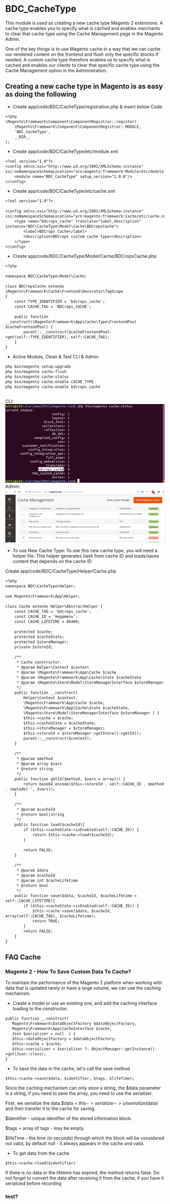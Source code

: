 # BDC_CacheType

This module is used as creating a new cache type Magento 2 extensions.
A cache type enables you to specify what is cached and enables merchants to clear that cache type using the Cache Management page in the Magento Admin.

One of the key things is to use Magento cache in a way that we can cache our rendered content on the frontend and flush only the specific blocks if needed. A custom cache type therefore enables us to specify what is cached and enables our clients to clear that specific cache type using the Cache Management option in the Administration.



## Creating a new cache type in Magento is as easy as doing the following

- Create app/code/BDC/CacheType/registration.php & insert below Code:
```
<?php
\Magento\Framework\Component\ComponentRegistrar::register(
    \Magento\Framework\Component\ComponentRegistrar::MODULE,
    'BDC_CacheType',
    __DIR__
);

```
- Create app/code/BDC/CacheType/etc/module.xml
```
<?xml version="1.0"?>
<config xmlns:xsi="http://www.w3.org/2001/XMLSchema-instance" xsi:noNamespaceSchemaLocation="urn:magento:framework:Module/etc/module.xsd">
    <module name="BDC_CacheType" setup_version="1.0.0"/>
</config>

```
- Create app/code/BDC/CacheType/etc/cache.xml

```
<?xml version="1.0"?>

<config xmlns:xsi="http://www.w3.org/2001/XMLSchema-instance" xsi:noNamespaceSchemaLocation="urn:magento:framework:Cache/etc/cache.xsd">
    <type name="bdcrops_cache" translate="label,description" instance="BDC\CacheType\Model\Cache\BDCropsCache">
        <label>BDCrops Cache</label>
        <description>BDCrops custom cache type</description>
    </type>
</config>

```

- Create app/code/BDC/CacheType/Model/Cache/BDCropsCache.php
```
<?php

namespace BDC\CacheType\Model\Cache;

class BDCropsCache extends \Magento\Framework\Cache\Frontend\Decorator\TagScope
{
    const TYPE_IDENTIFIER = 'bdcrops_cache';
    const CACHE_TAG = 'BDCrops_CACHE';

    public function __construct(\Magento\Framework\App\Cache\Type\FrontendPool $cacheFrontendPool) {
        parent::__construct($cacheFrontendPool->get(self::TYPE_IDENTIFIER), self::CACHE_TAG);
    }
}

```
- Active Module, Clean & Test CLI & Admin
```
php bin/magento setup:upgrade
php bin/magento cache:flush
php bin/magento cache:status
php bin/magento cache:enable CACHE_TYPE
php bin/magento cache:enable bdcrops_cache


```


CLI:
![](docs/CacheStatusCli.png)
Admin:
![](docs/CacheStatusAdmin.png)

- To  use New  Cache Type:
To use this new cache type, you will need a helper file. This helper generates hash from cache ID and loads/saves content that depends on the cache ID

Create app/code/BDC/CacheType/Helper/Cache.php
```
<?php
namespace BDC\CacheType\Helper;

use Magento\Framework\App\Helper;

class Cache extends Helper\AbstractHelper {
    const CACHE_TAG = 'bdcrops_cache';
    const CACHE_ID = 'megamenu';
    const CACHE_LIFETIME = 86400;

    protected $cache;
    protected $cacheState;
    protected $storeManager;
    private $storeId;

    /**
     * Cache constructor.
     * @param Helper\Context $context
     * @param \Magento\Framework\App\Cache $cache
     * @param \Magento\Framework\App\Cache\State $cacheState
     * @param \Magento\Store\Model\StoreManagerInterface $storeManager
     */
    public function __construct(
        Helper\Context $context,
        \Magento\Framework\App\Cache $cache,
        \Magento\Framework\App\Cache\State $cacheState,
        \Magento\Store\Model\StoreManagerInterface $storeManager ) {
        $this->cache = $cache;
        $this->cacheState = $cacheState;
        $this->storeManager = $storeManager;
        $this->storeId = $storeManager->getStore()->getId();
        parent::__construct($context);
    }

    /**
     * @param $method
     * @param array $vars
     * @return string
     */
    public function getId($method, $vars = array()) {
        return base64_encode($this->storeId . self::CACHE_ID . $method . implode('', $vars));
    }

    /**
     * @param $cacheId
     * @return bool|string
     */
    public function load($cacheId){
        if ($this->cacheState->isEnabled(self::CACHE_ID)) {
            return $this->cache->load($cacheId);
        }

        return FALSE;
    }

    /**
     * @param $data
     * @param $cacheId
     * @param int $cacheLifetime
     * @return bool
     */
    public function save($data, $cacheId, $cacheLifetime = self::CACHE_LIFETIME){
        if ($this->cacheState->isEnabled(self::CACHE_ID)) {
            $this->cache->save($data, $cacheId, array(self::CACHE_TAG), $cacheLifetime);
            return TRUE;
        }
        return FALSE;
    }
}

```
##  FAQ Cache

### Magento 2 - How To Save Custom Data To Cache?
To maintain the performance of the Magento 2 platform when working with data that is updated rarely or have a large volume, we can use the caching mechanism.

- Create a model or use an existing one, and add the caching interface loading to the constructor.
```
public function __construct(
   Magento\Framework\DataObjectFactory $dataObjectFactory,
   Magento\Framework\App\CacheInterface $cache,
   Json $serializer = null  ) {
   $this->dataObjectFactory = $dataObjectFactory;
   $this->cache = $cache;
   $this->serializer = $serializer ?: ObjectManager::getInstance()->get(Json::class);
}
```
- To save the data in the cache, let's call the save method
```
$this->cache->save($data, $identifier, $tags, $lifeTime);
```

Since the caching mechanism can only store a string, the $data parameter is a string, if you need to save the array, you need to use the serializer.

First, we serialize the data $data = $this->serializer->unserialize($data) and then transfer it to the cache for saving.

$identifier - unique identifier of the stored information block.

$tags = array of tags - may be empty.

$lifeTime - the time (in seconds) through which the block will be considered not valid, by default null - it always appears in the cache and valid.

- To get data from the cache
```
$this->cache->load($identifier)
```

If there is no data or the lifetime has expired, the method returns false.
Do not forget to convert the data after receiving it from the cache, if you have it serialized before recording

### test?
